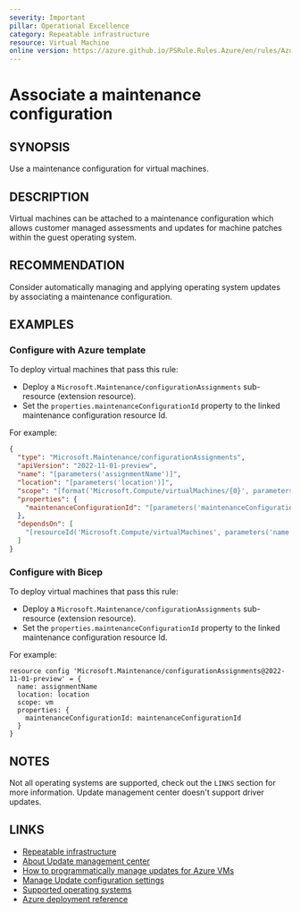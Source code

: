 ```yaml
---
severity: Important
pillar: Operational Excellence
category: Repeatable infrastructure
resource: Virtual Machine
online version: https://azure.github.io/PSRule.Rules.Azure/en/rules/Azure.VM.MaintenanceConfig/
---
```


# Associate a maintenance configuration

## SYNOPSIS

Use a maintenance configuration for virtual machines.

## DESCRIPTION

Virtual machines can be attached to a maintenance configuration which allows customer managed assessments and updates for machine patches within the guest operating system.

## RECOMMENDATION

Consider automatically managing and applying operating system updates by associating a maintenance configuration.

## EXAMPLES

### Configure with Azure template

To deploy virtual machines that pass this rule:

- Deploy a `Microsoft.Maintenance/configurationAssignments` sub-resource (extension resource).
- Set the `properties.maintenanceConfigurationId` property to the linked maintenance configuration resource Id.

For example:

```json
{
  "type": "Microsoft.Maintenance/configurationAssignments",
  "apiVersion": "2022-11-01-preview",
  "name": "[parameters('assignmentName')]",
  "location": "[parameters('location')]",
  "scope": "[format('Microsoft.Compute/virtualMachines/{0}', parameters('name'))]",
  "properties": {
    "maintenanceConfigurationId": "[parameters('maintenanceConfigurationId')]"
  },
  "dependsOn": [
    "[resourceId('Microsoft.Compute/virtualMachines', parameters('name'))]"
  ]
}
```

### Configure with Bicep

To deploy virtual machines that pass this rule:

- Deploy a `Microsoft.Maintenance/configurationAssignments` sub-resource (extension resource).
- Set the `properties.maintenanceConfigurationId` property to the linked maintenance configuration resource Id.

For example:

```bicep
resource config 'Microsoft.Maintenance/configurationAssignments@2022-11-01-preview' = {
  name: assignmentName
  location: location
  scope: vm
  properties: {
    maintenanceConfigurationId: maintenanceConfigurationId
  }
}
```

## NOTES

Not all operating systems are supported, check out the `LINKS` section for more information. Update management center doesn't support driver updates.

## LINKS

- [Repeatable infrastructure](https://learn.microsoft.com/azure/well-architected/devops/automation-infrastructure)
- [About Update management center](https://learn.microsoft.com/azure/update-center/overview)
- [How to programmatically manage updates for Azure VMs](https://learn.microsoft.com/azure/update-center/manage-vms-programmatically)
- [Manage Update configuration settings](https://learn.microsoft.com/azure/update-center/manage-update-settings)
- [Supported operating systems](https://learn.microsoft.com/azure/update-center/support-matrix?tabs=azurevm%2Cazurevm-os#supported-operating-systems)
- [Azure deployment reference](https://learn.microsoft.com/azure/templates/microsoft.maintenance/configurationassignments)
